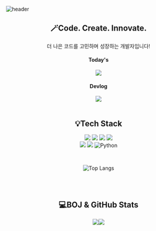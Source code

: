 ![header](https://capsule-render.vercel.app/api?type=waving&color=0:17244d,130:463086&=auto&height=300&section=header&text=Welcome%20to%20Dusskdus's%20Dev%20Space!🚀&fontSize=40&animation=scaleIn&fontColor=ffffff)

<div align=center>
  
## 🪄Code. Create. Innovate.
더 나은 코드를 고민하며 성장하는 개발자입니다!
#### Today's <br>
<a href="https://hits.seeyoufarm.com"><img src="https://hits.seeyoufarm.com/api/count/incr/badge.svg?url=https%3A%2F%2Fgithub.com%2Fdusskdus&count_bg=%23555555&title_bg=%23292929&icon=github.svg&icon_color=%23E7E7E7&title=hits&edge_flat=false"/></a><br>
#### Devlog<br>
<a href="https://dev-nesia.tistory.com"><img src="https://img.shields.io/badge/Tistory-ff5a48?style=flat-square&logo=tistory&logoColor=white&link=https://dev-nesia.tistory.com"/></a><br><br>


## 💡Tech Stack
<img src="https://img.shields.io/badge/JavaScript-ffb13b?style=flat-square&logo=javascript&logoColor=white"/> <img src="https://img.shields.io/badge/React-61DAFB?style=flat-square&logo=react&logoColor=white"/> <img src="https://img.shields.io/badge/HTML-E34F26?style=flat-square&logo=html5&logoColor=white"/> <img src="https://img.shields.io/badge/CSS-1572B6?style=flat-square&logo=css3&logoColor=white"/> 
<br> <img src ="https://img.shields.io/badge/Java-007396?&style=flat-square&logo=eclipseide&logoColor=white"/> <img src ="https://img.shields.io/badge/C-A8B9CC?&style=flat-square&logo=C&logoColor=white"/> <img alt="Python" src ="https://img.shields.io/badge/Python-3776AB.svg?&style=flat-square&logo=Python&logoColor=white"/>
<div align="center"><br>

![Top Langs](https://github-readme-stats.vercel.app/api/top-langs/?username=dusskdus&layout=compact&theme=white)
  
<br><br>
  
## 💻BOJ & GitHub Stats  

<div style="display: flex; justify-content: center;">
  <a href="https://solved.ac/skdusb0007">
    <img src="http://mazassumnida.wtf/api/v2/generate_badge?boj=skdusb0007" />
  </a>
  <img src="https://github-readme-stats.vercel.app/api?username=dusskdus&show_icons=true&theme=white" />
</div>
<br><br>
